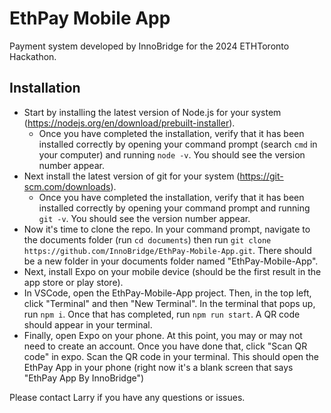 # EthPay Mobile App

Payment system developed by InnoBridge for the 2024 ETHToronto Hackathon.

## Installation

- Start by installing the latest version of Node.js for your system (https://nodejs.org/en/download/prebuilt-installer).
    - Once you have completed the installation, verify that it has been installed correctly by opening your command prompt (search ```cmd``` in your computer) and running ```node -v```. You should see the version number appear.
- Next install the latest version of git for your system (https://git-scm.com/downloads).
    - Once you have completed the installation, verify that it has been installed correctly by opening your command prompt and running ```git -v```. You should see the version number appear.
- Now it's time to clone the repo. In your command prompt, navigate to the documents folder (run ```cd documents```) then run ```git clone https://github.com/InnoBridge/EthPay-Mobile-App.git```. There should be a new folder in your documents folder named "EthPay-Mobile-App".
- Next, install Expo on your mobile device (should be the first result in the app store or play store).
- In VSCode, open the EthPay-Mobile-App project. Then, in the top left, click "Terminal" and then "New Terminal". In the terminal that pops up, run ```npm i```. Once that has completed, run ```npm run start```. A QR code should appear in your terminal.
- Finally, open Expo on your phone. At this point, you may or may not need to create an account. Once you have done that, click "Scan QR code" in expo. Scan the QR code in your terminal. This should open the EthPay App in your phone (right now it's a blank screen that says "EthPay App By InnoBridge")

Please contact Larry if you have any questions or issues.
